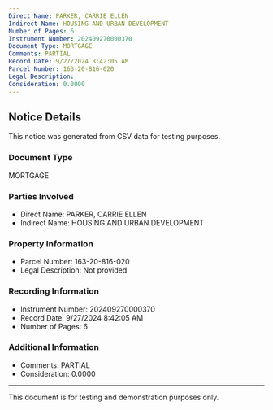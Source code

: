 ```yaml
---
Direct Name: PARKER, CARRIE ELLEN
Indirect Name: HOUSING AND URBAN DEVELOPMENT
Number of Pages: 6
Instrument Number: 202409270000370
Document Type: MORTGAGE
Comments: PARTIAL
Record Date: 9/27/2024 8:42:05 AM
Parcel Number: 163-20-816-020
Legal Description: 
Consideration: 0.0000
---
```


## Notice Details

This notice was generated from CSV data for testing purposes.

### Document Type
MORTGAGE

### Parties Involved
- Direct Name: PARKER, CARRIE ELLEN
- Indirect Name: HOUSING AND URBAN DEVELOPMENT

### Property Information
- Parcel Number: 163-20-816-020
- Legal Description: Not provided

### Recording Information
- Instrument Number: 202409270000370
- Record Date: 9/27/2024 8:42:05 AM
- Number of Pages: 6

### Additional Information
- Comments: PARTIAL
- Consideration: 0.0000

---

This document is for testing and demonstration purposes only.
